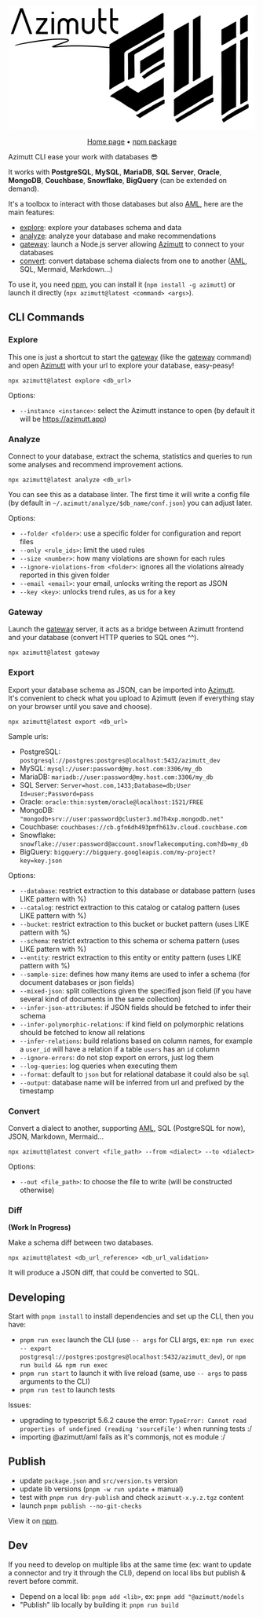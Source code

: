 <p align="center">
    <a href="https://azimutt.app" target="_blank" rel="noopener">
        <picture>
          <source media="(prefers-color-scheme: dark)" srcset="assets/logo-white.png">
          <source media="(prefers-color-scheme: light)" srcset="assets/logo.png">
          <img alt="Azimutt logo" src="assets/logo.png" width="500">
        </picture>
    </a>
</p>

<p align="center">
  <a href="https://azimutt.app" target="_blank" rel="noopener">Home page</a> •
  <a href="https://www.npmjs.com/package/azimutt" target="_blank" rel="noopener">npm package</a>
</p>

Azimutt CLI ease your work with databases 😎

It works with **PostgreSQL**, **MySQL**, **MariaDB**, **SQL Server**, **Oracle**, **MongoDB**, **Couchbase**, **Snowflake**, **BigQuery** (can be extended on demand).

It's a toolbox to interact with those databases but also [AML](../libs/aml), here are the main features:

- [explore](#explore): explore your databases schema and data
- [analyze](#analyze): analyze your database and make recommendations
- [gateway](#gateway): launch a Node.js server allowing [Azimutt](https://azimutt.app) to connect to your databases
- [convert](#convert): convert database schema dialects from one to another ([AML](../libs/aml), SQL, Mermaid, Markdown...)

To use it, you need [npm](https://github.com/npm/cli), you can install it (`npm install -g azimutt`) or launch it directly (`npx azimutt@latest <command> <args>`).


## CLI Commands

### Explore

This one is just a shortcut to start the [gateway](../gateway) (like the [gateway](#gateway) command) and open [Azimutt](https://azimutt.app) with your url to explore your database, easy-peasy!

```shell
npx azimutt@latest explore <db_url>
```

Options:

- `--instance <instance>`: select the Azimutt instance to open (by default it will be https://azimutt.app)


### Analyze

Connect to your database, extract the schema, statistics and queries to run some analyses and recommend improvement actions.

```shell
npx azimutt@latest analyze <db_url>
```

You can see this as a database linter. The first time it will write a config file (by default in `~/.azimutt/analyze/$db_name/conf.json`) you can adjust later.

Options:

- `--folder <folder>`: use a specific folder for configuration and report files
- `--only <rule_ids>`: limit the used rules
- `--size <number>`: how many violations are shown for each rules
- `--ignore-violations-from <folder>`: ignores all the violations already reported in this given folder
- `--email <email>`: your email, unlocks writing the report as JSON
- `--key <key>`: unlocks trend rules, as us for a key


### Gateway

Launch the [gateway](../gateway) server, it acts as a bridge between Azimutt frontend and your database (convert HTTP queries to SQL ones ^^).

```shell
npx azimutt@latest gateway
```


### Export

Export your database schema as JSON, can be imported into [Azimutt](https://azimutt.app/new?json).  
It's convenient to check what you upload to Azimutt (even if everything stay on your browser until you save and choose).

```shell
npx azimutt@latest export <db_url>
```

Sample urls:

- PostgreSQL: `postgresql://postgres:postgres@localhost:5432/azimutt_dev`
- MySQL: `mysql://user:password@my.host.com:3306/my_db`
- MariaDB: `mariadb://user:password@my.host.com:3306/my_db`
- SQL Server: `Server=host.com,1433;Database=db;User Id=user;Password=pass`
- Oracle: `oracle:thin:system/oracle@localhost:1521/FREE`
- MongoDB: `"mongodb+srv://user:password@cluster3.md7h4xp.mongodb.net"`
- Couchbase: `couchbases://cb.gfn6dh493pmfh613v.cloud.couchbase.com`
- Snowflake: `snowflake://user:password@account.snowflakecomputing.com?db=my_db`
- BigQuery: `bigquery://bigquery.googleapis.com/my-project?key=key.json`

Options:

- `--database`: restrict extraction to this database or database pattern (uses LIKE pattern with %)
- `--catalog`: restrict extraction to this catalog or catalog pattern (uses LIKE pattern with %)
- `--bucket`: restrict extraction to this bucket or bucket pattern (uses LIKE pattern with %)
- `--schema`: restrict extraction to this schema or schema pattern (uses LIKE pattern with %)
- `--entity`: restrict extraction to this entity or entity pattern (uses LIKE pattern with %)
- `--sample-size`: defines how many items are used to infer a schema (for document databases or json fields)
- `--mixed-json`: split collections given the specified json field (if you have several kind of documents in the same collection)
- `--infer-json-attributes`: if JSON fields should be fetched to infer their schema
- `--infer-polymorphic-relations`: if kind field on polymorphic relations should be fetched to know all relations
- `--infer-relations`: build relations based on column names, for example a `user_id` will have a relation if a table `users` has an `id` column
- `--ignore-errors`: do not stop export on errors, just log them
- `--log-queries`: log queries when executing them
- `--format`: default to `json` but for relational database it could also be `sql`
- `--output`: database name will be inferred from url and prefixed by the timestamp


### Convert

Convert a dialect to another, supporting [AML](https://azimutt.app/aml), SQL (PostgreSQL for now), JSON, Markdown, Mermaid...

```shell
npx azimutt@latest convert <file_path> --from <dialect> --to <dialect>
```

Options:

- `--out <file_path>`: to choose the file to write (will be constructed otherwise)


### Diff

**(Work In Progress)**

Make a schema diff between two databases.

```shell
npx azimutt@latest <db_url_reference> <db_url_validation>
```

It will produce a JSON diff, that could be converted to SQL.


## Developing

Start with `pnpm install` to install dependencies and set up the CLI, then you have:

- `pnpm run exec` launch the CLI (use `-- args` for CLI args, ex: `npm run exec -- export postgresql://postgres:postgres@localhost:5432/azimutt_dev`), or `npm run build && npm run exec`
- `pnpm run start` to launch it with live reload (same, use `-- args` to pass arguments to the CLI)
- `pnpm run test` to launch tests

Issues:

- upgrading to typescript 5.6.2 cause the error: `TypeError: Cannot read properties of undefined (reading 'sourceFile')` when running tests :/
- importing @azimutt/aml fails as it's commonjs, not es module :/

## Publish

- update `package.json` and `src/version.ts` version
- update lib versions (`pnpm -w run update` + manual) 
- test with `pnpm run dry-publish` and check `azimutt-x.y.z.tgz` content
- launch `pnpm publish --no-git-checks`

View it on [npm](https://www.npmjs.com/package/azimutt).

## Dev

If you need to develop on multiple libs at the same time (ex: want to update a connector and try it through the CLI), depend on local libs but publish & revert before commit.

- Depend on a local lib: `pnpm add <lib>`, ex: `pnpm add "@azimutt/models`
- "Publish" lib locally by building it: `pnpm run build`
